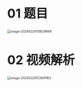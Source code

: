 # 01 题目

<img src="https://cvp.oss-cn-shanghai.aliyuncs.com/picgo/202402241156025.png" alt="image-20240224115629949" style="zoom: 50%;" />



# 02 视频解析

<img src="https://cvp.oss-cn-shanghai.aliyuncs.com/picgo/202402241238454.png" alt="image-20240224123841163" style="zoom:50%;" />
